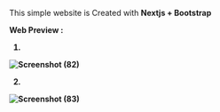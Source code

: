 This simple website is Created with <b>Nextjs + Bootstrap <b>

<b>Web Preview : </b> 

  1.
![Screenshot (82)](https://user-images.githubusercontent.com/117059737/201249139-76064c27-bb63-459d-937b-622bd8524935.png)
  
  2.
  ![Screenshot (83)](https://user-images.githubusercontent.com/117059737/201249869-aff229f9-a5f9-49b2-85a8-2fa511cfa552.png)

 
  

```diff
  
  
```
